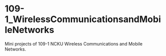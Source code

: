 # 109-1_WirelessCommunicationsandMobileNetworks
Mini projects of 109-1 NCKU Wireless Communications and Mobile Networks.
